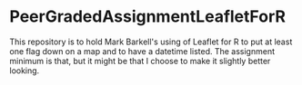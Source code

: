 # PeerGradedAssignmentLeafletForR
This repository is to hold Mark Barkell's using of Leaflet for R to put at least one flag down on a map and to have a datetime listed.  The assignment minimum is that, but it might be that I choose to make it slightly better looking.
